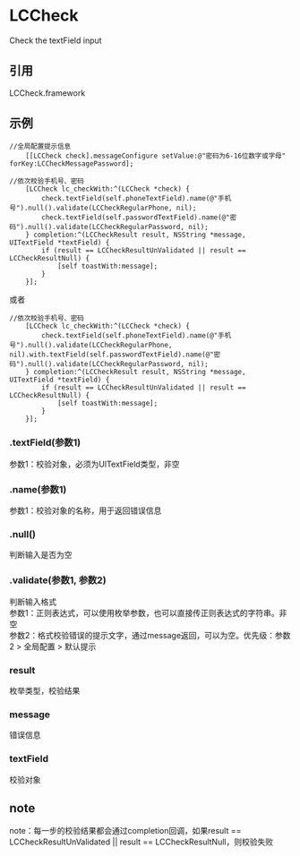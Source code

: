 # LCCheck
Check the textField input

## 引用
LCCheck.framework

## 示例
```
//全局配置提示信息
    [[LCCheck check].messageConfigure setValue:@"密码为6-16位数字或字母" forKey:LCCheckMessagePassword];
```

```
//依次校验手机号、密码
    [LCCheck lc_checkWith:^(LCCheck *check) {
        check.textField(self.phoneTextField).name(@"手机号").null().validate(LCCheckRegularPhone, nil);
        check.textField(self.passwordTextField).name(@"密码").null().validate(LCCheckRegularPassword, nil);
    } completion:^(LCCheckResult result, NSString *message, UITextField *textField) {
        if (result == LCCheckResultUnValidated || result == LCCheckResultNull) {
            [self toastWith:message];
        }
    }];
```
或者
```
//依次校验手机号、密码
    [LCCheck lc_checkWith:^(LCCheck *check) {
        check.textField(self.phoneTextField).name(@"手机号").null().validate(LCCheckRegularPhone,  nil).with.textField(self.passwordTextField).name(@"密码").null().validate(LCCheckRegularPassword, nil);
    } completion:^(LCCheckResult result, NSString *message, UITextField *textField) {
        if (result == LCCheckResultUnValidated || result == LCCheckResultNull) {
            [self toastWith:message];
        }
    }];
```
### .textField(参数1)
参数1：校验对象，必须为UITextField类型，非空

### .name(参数1)
参数1：校验对象的名称，用于返回错误信息

### .null()
判断输入是否为空

### .validate(参数1, 参数2)
判断输入格式<br>
参数1：正则表达式，可以使用枚举参数，也可以直接传正则表达式的字符串。非空<br>
参数2：格式校验错误的提示文字，通过message返回，可以为空。优先级：参数2 > 全局配置 > 默认提示

### result
枚举类型，校验结果

### message
错误信息

### textField
校验对象

## note
note：每一步的校验结果都会通过completion回调，如果result == LCCheckResultUnValidated || result == LCCheckResultNull，则校验失败
